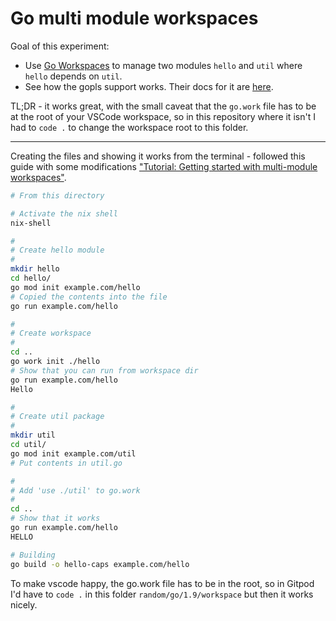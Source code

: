# Go multi module workspaces

Goal of this experiment:

- Use [Go Workspaces](https://go.dev/doc/tutorial/workspaces) to manage two modules `hello` and `util` where `hello` depends on `util`.
- See how the gopls support works. Their docs for it are [here](https://github.com/golang/tools/blob/master/gopls/doc/workspace.md).

TL;DR - it works great, with the small caveat that the `go.work` file has to be at the root of your VSCode workspace, so in this repository where it isn't I had to `code .` to change the workspace root to this folder.

---

Creating the files and showing it works from the terminal - followed this guide with some modifications ["Tutorial: Getting started with multi-module workspaces"](https://go.dev/doc/tutorial/workspaces).

```sh
# From this directory

# Activate the nix shell
nix-shell

#
# Create hello module
#
mkdir hello
cd hello/
go mod init example.com/hello
# Copied the contents into the file
go run example.com/hello

#
# Create workspace
#
cd ..
go work init ./hello
# Show that you can run from workspace dir
go run example.com/hello
Hello

#
# Create util package
#
mkdir util
cd util/
go mod init example.com/util
# Put contents in util.go

#
# Add 'use ./util' to go.work
#
cd ..
# Show that it works
go run example.com/hello
HELLO

# Building
go build -o hello-caps example.com/hello
```

To make vscode happy, the go.work file has to be in the root, so in Gitpod I'd have to `code .` in this folder `random/go/1.9/workspace` but then it works nicely.
